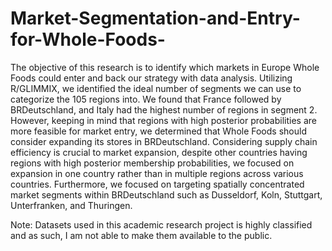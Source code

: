 # Market-Segmentation-and-Entry-for-Whole-Foods-

The objective of this research is to identify which markets in Europe Whole Foods could enter and back our strategy with data analysis. Utilizing R/GLIMMIX, we identified the ideal number of segments we can use to categorize the 105 regions into. We found that France followed by BRDeutschland, and Italy had the highest number of regions in segment 2. However, keeping in mind that regions with high posterior probabilities are more feasible for market entry, we determined that Whole Foods should consider expanding its stores in BRDeutschland. Considering supply chain efficiency is crucial to market expansion, despite other countries having regions with high posterior membership probabilities, we focused on expansion in one country rather than in multiple regions across various countries. Furthermore, we focused on targeting spatially concentrated market segments within BRDeutschland such as Dusseldorf, Koln, Stuttgart, Unterfranken, and Thuringen.

Note: Datasets used in this academic research project is highly classified and as such, I am not able to make them available to the public.
